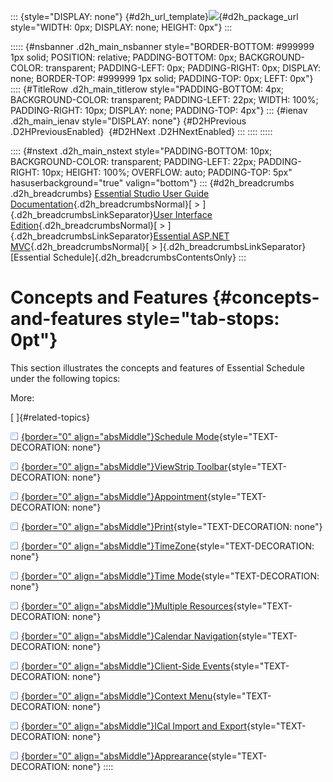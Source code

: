 ::: {style="DISPLAY: none"}
[](ms-xhelp:///?Id=d2h_url_template){#d2h_url_template}![](!package_url!){#d2h_package_url style="WIDTH: 0px; DISPLAY: none; HEIGHT: 0px"}
:::

::::: {#nsbanner .d2h_main_nsbanner style="BORDER-BOTTOM: #999999 1px solid; POSITION: relative; PADDING-BOTTOM: 0px; BACKGROUND-COLOR: transparent; PADDING-LEFT: 0px; PADDING-RIGHT: 0px; DISPLAY: none; BORDER-TOP: #999999 1px solid; PADDING-TOP: 0px; LEFT: 0px"}
:::: {#TitleRow .d2h_main_titlerow style="PADDING-BOTTOM: 4px; BACKGROUND-COLOR: transparent; PADDING-LEFT: 22px; WIDTH: 100%; PADDING-RIGHT: 10px; DISPLAY: none; PADDING-TOP: 4px"}
::: {#ienav .d2h_main_ienav style="DISPLAY: none"}
[](ms-xhelp:///?Id=cd4853f3-8ba0-4975-a533-6f05e7fe30b1){#D2HPrevious .D2HPreviousEnabled}  [](ms-xhelp:///?Id=942feb96-0f5f-4869-b182-c134244fd81d){#D2HNext .D2HNextEnabled}
:::
::::
:::::

:::: {#nstext .d2h_main_nstext style="PADDING-BOTTOM: 10px; BACKGROUND-COLOR: transparent; PADDING-LEFT: 22px; PADDING-RIGHT: 10px; HEIGHT: 100%; OVERFLOW: auto; PADDING-TOP: 5px" hasuserbackground="true" valign="bottom"}
::: {#d2h_breadcrumbs .d2h_breadcrumbs}
[Essential Studio User Guide Documentation](ms-xhelp:///?Id=12457748-09e3-4d74-a240-8e049cedf030){.d2h_breadcrumbsNormal}[ \> ]{.d2h_breadcrumbsLinkSeparator}[User Interface Edition](ms-xhelp:///?Id=c29296b7-531c-413b-a0ec-488ca1f7f669){.d2h_breadcrumbsNormal}[ \> ]{.d2h_breadcrumbsLinkSeparator}[Essential ASP.NET MVC](ms-xhelp:///?Id=4b14e7d1-65c4-4f67-b1aa-2c37709905a5){.d2h_breadcrumbsNormal}[ \> ]{.d2h_breadcrumbsLinkSeparator}[Essential Schedule]{.d2h_breadcrumbsContentsOnly}
:::

# Concepts and Features {#concepts-and-features style="tab-stops: 0pt"}

This section illustrates the concepts and features of Essential Schedule under the following topics:

More:

[ ]{#related-topics}

[![](button.gif){border="0" align="absMiddle"}Schedule Mode](ms-xhelp:///?Id=942feb96-0f5f-4869-b182-c134244fd81d){style="TEXT-DECORATION: none"}

[![](button.gif){border="0" align="absMiddle"}ViewStrip Toolbar](ms-xhelp:///?Id=3350e15a-93ee-44a5-9e0f-8f8aee2d1879){style="TEXT-DECORATION: none"}

[![](button.gif){border="0" align="absMiddle"}Appointment](ms-xhelp:///?Id=67db6273-bfee-4b89-ac80-61e76818a9d9){style="TEXT-DECORATION: none"}

[![](button.gif){border="0" align="absMiddle"}Print](ms-xhelp:///?Id=7e0c7ea9-5dbf-419c-9469-e06abf578004){style="TEXT-DECORATION: none"}

[![](button.gif){border="0" align="absMiddle"}TimeZone](ms-xhelp:///?Id=39cae2b5-59ed-4c88-9abb-9c5ae385d3c0){style="TEXT-DECORATION: none"}

[![](button.gif){border="0" align="absMiddle"}Time Mode](ms-xhelp:///?Id=59db2d09-21a4-4253-921e-19591ba783b8){style="TEXT-DECORATION: none"}

[![](button.gif){border="0" align="absMiddle"}Multiple Resources](ms-xhelp:///?Id=2bc14eb2-840e-41db-9de5-24b76570a67a){style="TEXT-DECORATION: none"}

[![](button.gif){border="0" align="absMiddle"}Calendar Navigation](ms-xhelp:///?Id=89eaf760-1ac4-4c11-a2bb-5a2692d0fbdf){style="TEXT-DECORATION: none"}

[![](button.gif){border="0" align="absMiddle"}Client-Side Events](ms-xhelp:///?Id=98e08648-1fd0-4ad8-b457-67d7d5a806c1){style="TEXT-DECORATION: none"}

[![](button.gif){border="0" align="absMiddle"}Context Menu](ms-xhelp:///?Id=9b7746dc-e5ba-41ef-ace4-98e0ad6b19a7){style="TEXT-DECORATION: none"}

[![](button.gif){border="0" align="absMiddle"}ICal Import and Export](ms-xhelp:///?Id=546a1d18-e33c-4357-8312-99feb0b20801){style="TEXT-DECORATION: none"}

[![](button.gif){border="0" align="absMiddle"}Apprearance](ms-xhelp:///?Id=653ab94b-3c59-41a1-a129-ed2ea6bb40e1){style="TEXT-DECORATION: none"}
::::
